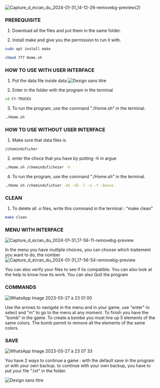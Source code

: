![Capture_d_écran_du_2024-01-31_14-12-26-removebg-preview(2)](https://github.com/IlyassCYtech/CY-TRUCKS/assets/130382885/5168a063-65db-4aeb-abb2-88839020973f)



###   PREREQUISITE

1) Download all the files and put them in the same folder.

2) Install make and give you the permission to run it with.
```sh
sudo apt install make 
```
```sh
chmod 777 Home.sh 
```
###   HOW TO USE WITH USER INTERFACE
1) Put the data file inside data
   ![Design sans titre](https://github.com/IlyassCYtech/CY-TRUCKS/assets/130382885/0d5c9432-120f-4365-8914-ab6a66dfdede)

2) Enter in the folder with the program in the terminal
```sh
cd CY-TRUCKS 
```
3) To run the program, use the command "./Home.sh" in the terminal.
```sh
./Home.sh
```
###   HOW TO USE WITHOUT USER INTERFACE
1) Make sure that data files is
 ```sh
/cheminduficher
```
2) enter the choce that you have by putting -h in argue
```sh
./Home.sh /cheminduficheier -h
```
4) To run the program, use the command "./Home.sh" in the terminal.
```sh
./Home.sh /chemindufichier -d1 -d2 -l -s -t -bonus
```

###   CLEAN

1) To delete all .o files, write this command in the terminal : "make clean"
 ```sh
make clean
```



###   MENU WITH INTERFACE

![Capture_d_écran_du_2024-01-31_17-56-11-removebg-preview](https://github.com/IlyassCYtech/CY-TRUCKS/assets/130382885/2006d2b5-07bd-4d18-8a06-5a93107e8669)

In the menu you have multiple choices, you can choose which traitement you want to do, the nomber
![Capture_d_écran_du_2024-01-31_17-56-54-removebg-preview](https://github.com/IlyassCYtech/CY-TRUCKS/assets/130382885/5d4a7069-90d4-40ff-9849-d90b6564e06f)

 
You can also verify your files to see if its compatible. You can also look at the help to know how its work.
You can also Quit the program

###   COMMANDS
![WhatsApp Image 2023-05-27 à 23 01 00](https://github.com/IlyassCYtech/CANDYCRUSH/assets/130382885/9fed242c-b82a-4dc2-b0c6-8cc1b97688a6)

Use the arrows to navigate in the menu and in your game, use "enter" to select and "m" to go to the menu 
at any moment.
To finish you have the "bomb" in the game. To create a bombe you must line up 5 elements of the same colors.
The bomb permit to remove all the elements of the same colors.

###   SAVE

![WhatsApp Image 2023-05-27 à 23 07 33](https://github.com/IlyassCYtech/CANDYCRUSH/assets/130382885/5d3b02a8-c182-436d-aa8c-d27fc4ac286b)

You have 2 ways to continue a game : with the default save in the program or with your own backup.
to continue with your own backup, you have to put your file ".txt" in the folder.


![Design sans titre](https://github.com/IlyassCYtech/CANDYCRUSH/assets/130382885/137818c8-be35-40a3-92b7-ea0b1f4b8252)

